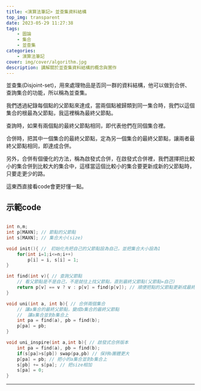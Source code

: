 ```yaml
---
title: <演算法筆記> 並查集資料結構
top_img: transparent
date: 2023-05-29 11:27:38
tags:
    - 圖論
    - 集合
    - 並查集
categories:
    - 演算法筆記
cover: img/cover/algorithm.jpg
description: 講解關於並查集資料結構的概念與實作
---
```


並查集(Disjoint-set)，用來處理物品是否同一群的資料結構，他可以做到合併、查詢集合的功能，所以稱為並查集。

我們透過紀錄每個點的父節點來達成，當兩個點被歸類到同一集合時，我們以這個集合的根最為父節點，我這裡稱為最終父節點。

查詢時，如果有兩個點的最終父節點相同，即代表他們在同個集合裡。

合併時，把其中一個集合的最終父節點，定為另一個集合的最終父節點，讓兩者最終父節點相同，即達成合併。

另外，合併有個優化的方法，稱為啟發式合併，在啟發式合併裡，我們選擇把比較小的集合併到比較大的集合中，這樣當這個比較小的集合要更新成新的父節點時，只要走更少的路。

這東西直接看code會更好懂一點。

## 示範code
```c++

int n,m;
int p[MAXN]; // 節點的父節點
int s[MAXN]; // 集合大小(size)

void init(){ //　初始化先把自己的父節點設為自己，並把集合大小設為1
	for(int i=1;i<=n;i++)
		p[i] = i, s[i] = 1;
}

int find(int v){ // 查詢父節點
	// 看父節點是不是自己，不是就往上找父節點，直到最終父節點(父節點=自己)
	return p[v] == v ? v : p[v] = find(p[v]); // 順便把點的父節點更新成最終父節點
}

void uni(int a, int b){ // 合併兩個集合
	// 讓a集合的最終父節點，變成b集合的最終父節點
	//  讓a集合並到b集合上
	int pa = find(a), pb = find(b);
	p[pa] = pb;
}

void uni_inspire(int a,int b){ // 啟發式合併版本
	int pa = find(a), pb = find(b);
	if(s[pa]>s[pb]) swap(pa,pb) // 保持b團體更大
	p[pa] = pb; // 把小的a集合並到b集合上
	s[pb] += s[pa]; // 把size相加
	s[pa] = 0;
}


```


---